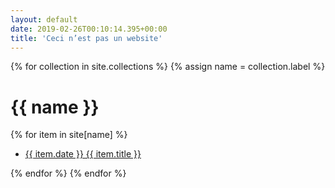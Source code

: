 ```yaml
---
layout: default
date: 2019-02-26T00:10:14.395+00:00
title: 'Ceci n’est pas un website'
---
```

{% for collection in site.collections %}
  {% assign name = collection.label %}
  <h1>{{ name }}</h1>
  {% for item in site[name] %}
  <ul>
    <li><a href="{{ item.url | prepend: site.github.url }}">{{ item.date }} {{ item.title }}</a></li>
  </ul>
  {% endfor %}
{% endfor %}
